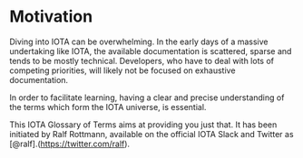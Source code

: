 <!-- TITLE: IOTA Glossary Of Terms -->
<!-- SUBTITLE: IOTA terms in crystal clear language -->

# Motivation
Diving into IOTA can be overwhelming. In the early days of a massive undertaking like IOTA, the available documentation is scattered, sparse and tends to be mostly technical. Developers, who have to deal with lots of competing priorities, will likely not be focused on exhaustive documentation.

In order to facilitate learning, having a clear and precise understanding of the terms which form the IOTA universe, is essential.

This IOTA Glossary of Terms aims at providing you just that. It has been initiated by Ralf Rottmann, available on the official IOTA Slack and Twitter as [@ralf].(https://twitter.com/ralf).